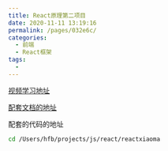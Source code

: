 ```yaml
---
title: React原理第二项目
date: 2020-11-11 13:19:16
permalink: /pages/032e6c/
categories:
  - 前端
  - React框架
tags:
  - 
---
```




[视频学习地址](https://www.bilibili.com/video/BV1cE411B7by)

[配套文档的地址](https://juejin.im/post/6869549410875867144#heading-25)


配套的代码的地址
``` bash
cd /Users/hfb/projects/js/react/reactxiaoma
```



